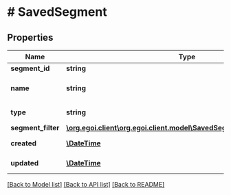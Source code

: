# # SavedSegment

## Properties

Name | Type | Description | Notes
------------ | ------------- | ------------- | -------------
**segment_id** | **string** |  | 
**name** | **string** | Name of the segment | [optional] 
**type** | **string** | Type of segment | [optional] [readonly] 
**segment_filter** | [**\org.egoi.client\org.egoi.client.model\SavedSegmentAllOfSegmentFilter**](SavedSegmentAllOfSegmentFilter.md) |  | 
**created** | [**\DateTime**](\DateTime.md) |  | [optional] [readonly] 
**updated** | [**\DateTime**](\DateTime.md) |  | [optional] [readonly] 

[[Back to Model list]](../../README.md#documentation-for-models) [[Back to API list]](../../README.md#documentation-for-api-endpoints) [[Back to README]](../../README.md)



